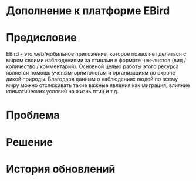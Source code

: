 # Дополнение к платформе EBird
# Предисловие
EBird - это web/мобильное приложение, которое позволяет делиться с миром своими наблюдениями за птицами в формате чек-листов (вид / количество / комментарий). Основной целью работы этого ресурса является помощь ученым-орнитологам и организациям по охране дикой природы. Благодаря данным о наблюдениях людей по всему миру можно отслеживать такие важные явления как миграция, влияние климатических условий на жизнь птиц и т.д.

# Проблема 



# Решение

# История обновлений
